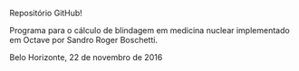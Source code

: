 Repositório GitHub!

Programa para o cálculo de blindagem em medicina nuclear implementado em Octave por Sandro Roger Boschetti.

Belo Horizonte, 22 de novembro de 2016
